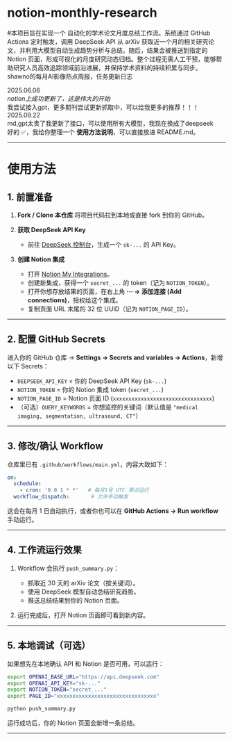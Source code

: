 # notion-monthly-research
#本项目旨在实现一个 自动化的学术论文月度总结工作流。系统通过 GitHub Actions 定时触发，调用 DeepSeek API 从 arXiv 获取近一个月的相关研究论文，并利用大模型自动生成趋势分析与总结。随后，结果会被推送到指定的 Notion 页面，形成可视化的月度研究动态归档。整个过程无需人工干预，能够帮助研究人员高效追踪领域前沿进展，并保持学术资料的持续积累与同步。<br>
shawno的每月AI影像热点周报，任务更新日志<br>

2025.06.06<br>
_notion上成功更新了，这是伟大的开始_<br>
我尝试接入gpt，更多期刊尝试更新抓取中，可以给我更多的推荐！！！<br>
2025.09.22<br>
md,gpt太贵了我更新了接口，可以使用所有大模型，我现在换成了deepseek<br>
好的 ✅，我给你整理一个 **使用方法说明**，可以直接放进 README.md。

---

# 使用方法

## 1. 前置准备

1. **Fork / Clone 本仓库**
   将项目代码拉到本地或直接 fork 到你的 GitHub。

2. **获取 DeepSeek API Key**

   * 前往 [DeepSeek 控制台](https://platform.deepseek.com/)，生成一个 `sk-...` 的 API Key。

3. **创建 Notion 集成**

   * 打开 [Notion My Integrations](https://www.notion.com/my-integrations)。
   * 创建新集成，获得一个 `secret_...` 的 token（记为 `NOTION_TOKEN`）。
   * 打开你想存放结果的页面，在右上角 **··· → 添加连接 (Add connections)**，授权给这个集成。
   * 复制页面 URL 末尾的 32 位 UUID（记为 `NOTION_PAGE_ID`）。

---

## 2. 配置 GitHub Secrets

进入你的 GitHub 仓库 → **Settings → Secrets and variables → Actions**，新增以下 Secrets：

* `DEEPSEEK_API_KEY` = 你的 DeepSeek API Key (`sk-...`)
* `NOTION_TOKEN` = 你的 Notion 集成 token (`secret_...`)
* `NOTION_PAGE_ID` = Notion 页面 ID (`xxxxxxxxxxxxxxxxxxxxxxxxxxxxxxxx`)
* （可选）`QUERY_KEYWORDS` = 你想监控的关键词（默认值是 `"medical imaging, segmentation, ultrasound, CT"`）

---

## 3. 修改/确认 Workflow

仓库里已有 `.github/workflows/main.yml`，内容大致如下：

```yaml
on:
  schedule:
    - cron: '0 0 1 * *'   # 每月1号 UTC 零点运行
  workflow_dispatch:       # 允许手动触发
```

这会在每月 1 日自动执行，或者你也可以在 **GitHub Actions → Run workflow** 手动运行。

---

## 4. 工作流运行效果

1. Workflow 会执行 `push_summary.py`：

   * 抓取近 30 天的 arXiv 论文（按关键词）。
   * 使用 DeepSeek 模型自动总结研究趋势。
   * 推送总结结果到你的 Notion 页面。

2. 运行完成后，打开 Notion 页面即可看到新内容。

---

## 5. 本地调试（可选）

如果想先在本地确认 API 和 Notion 是否可用，可以运行：

```bash
export OPENAI_BASE_URL="https://api.deepseek.com"
export OPENAI_API_KEY="sk-..."
export NOTION_TOKEN="secret_..."
export PAGE_ID="xxxxxxxxxxxxxxxxxxxxxxxxxxxxxxxx"

python push_summary.py
```

运行成功后，你的 Notion 页面会新增一条总结。

---




